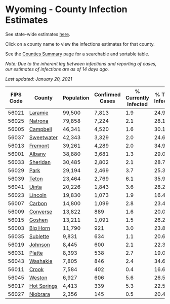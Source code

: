 # Wyoming - County Infection Estimates

See state-wide estimates [here](/infections/us-wy).

Click on a county name to view the infections estimates for that county.

See the [Counties Summary](/infections/summary-counties) page for a searchable and sortable table.

*Note: Due to the inherent lag between infections and reporting of cases, our estimates of infections are as of 14 days ago.*

*Last updated: January 20, 2021*

|   FIPS Code |                     County |   Population |   Confirmed Cases |   % Currently Infected |   % Total Infected |
|-------------|----------------------------|--------------|-------------------|------------------------|--------------------|
|       56021 |         [Laramie](laramie) |       99,500 |             7,813 |                    1.9 |               24.9 |
|       56025 |         [Natrona](natrona) |       79,858 |             7,224 |                    2.1 |               28.1 |
|       56005 |       [Campbell](campbell) |       46,341 |             4,520 |                    1.6 |               30.1 |
|       56037 |   [Sweetwater](sweetwater) |       42,343 |             3,329 |                    2.0 |               24.6 |
|       56013 |         [Fremont](fremont) |       39,261 |             4,289 |                    2.0 |               34.9 |
|       56001 |           [Albany](albany) |       38,880 |             3,681 |                    1.3 |               29.0 |
|       56033 |       [Sheridan](sheridan) |       30,485 |             2,802 |                    2.1 |               28.7 |
|       56029 |               [Park](park) |       29,194 |             2,469 |                    3.7 |               25.3 |
|       56039 |             [Teton](teton) |       23,464 |             2,769 |                    6.1 |               35.9 |
|       56041 |             [Uinta](uinta) |       20,226 |             1,843 |                    3.6 |               28.2 |
|       56023 |         [Lincoln](lincoln) |       19,830 |             1,073 |                    1.9 |               16.4 |
|       56007 |           [Carbon](carbon) |       14,800 |             1,099 |                    2.8 |               23.4 |
|       56009 |       [Converse](converse) |       13,822 |               889 |                    1.6 |               20.0 |
|       56015 |           [Goshen](goshen) |       13,211 |             1,091 |                    1.5 |               26.2 |
|       56003 |       [Big Horn](big-horn) |       11,790 |               921 |                    3.0 |               23.8 |
|       56035 |       [Sublette](sublette) |        9,831 |               634 |                    1.1 |               20.6 |
|       56019 |         [Johnson](johnson) |        8,445 |               600 |                    2.1 |               22.3 |
|       56031 |           [Platte](platte) |        8,393 |               538 |                    2.7 |               19.0 |
|       56043 |       [Washakie](washakie) |        7,805 |               846 |                    2.4 |               34.6 |
|       56011 |             [Crook](crook) |        7,584 |               402 |                    0.4 |               16.6 |
|       56045 |           [Weston](weston) |        6,927 |               606 |                    5.6 |               26.5 |
|       56017 | [Hot Springs](hot-springs) |        4,413 |               339 |                    5.3 |               22.5 |
|       56027 |       [Niobrara](niobrara) |        2,356 |               145 |                    0.5 |               20.4 |